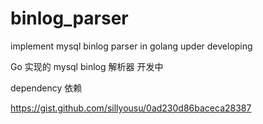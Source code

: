 binlog_parser
=============

implement mysql binlog parser in golang
upder developing

Go 实现的 mysql binlog 解析器
开发中

dependency 
依赖

https://gist.github.com/sillyousu/0ad230d86baceca28387
